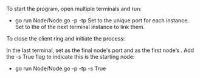 To start the program, open multiple terminals and run:

- go run Node/Node.go -p <Client Port> -tp <Target Port>
Set <Client Port> to the unique port for each instance.
Set <Target Port> to the <Client Port> of the next terminal instance to link them.

To close the client ring and initiate the process:

In the last terminal, set <Client Port> as the final node's port and <Target Port> as the first node’s <Client Port>.
Add the -s True flag to indicate this is the starting node:
- go run Node/Node.go -p <Client Port> -tp <Target Port> -s True
